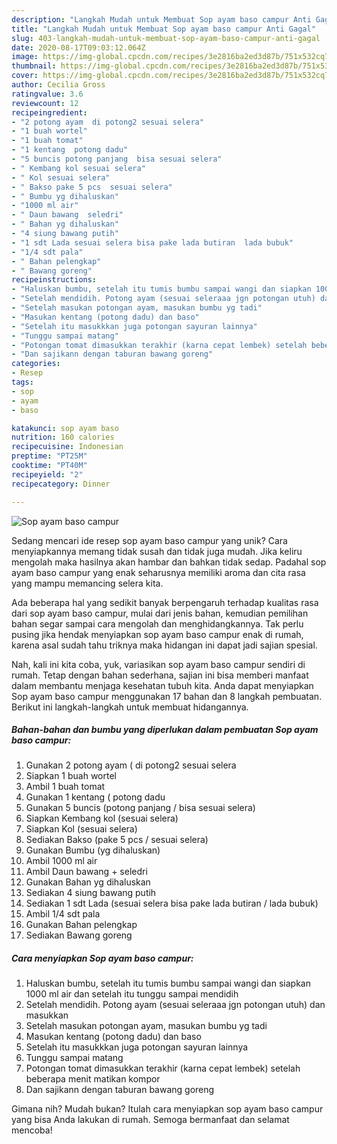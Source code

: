 ```yaml
---
description: "Langkah Mudah untuk Membuat Sop ayam baso campur Anti Gagal"
title: "Langkah Mudah untuk Membuat Sop ayam baso campur Anti Gagal"
slug: 403-langkah-mudah-untuk-membuat-sop-ayam-baso-campur-anti-gagal
date: 2020-08-17T09:03:12.064Z
image: https://img-global.cpcdn.com/recipes/3e2816ba2ed3d87b/751x532cq70/sop-ayam-baso-campur-foto-resep-utama.jpg
thumbnail: https://img-global.cpcdn.com/recipes/3e2816ba2ed3d87b/751x532cq70/sop-ayam-baso-campur-foto-resep-utama.jpg
cover: https://img-global.cpcdn.com/recipes/3e2816ba2ed3d87b/751x532cq70/sop-ayam-baso-campur-foto-resep-utama.jpg
author: Cecilia Gross
ratingvalue: 3.6
reviewcount: 12
recipeingredient:
- "2 potong ayam  di potong2 sesuai selera"
- "1 buah wortel"
- "1 buah tomat"
- "1 kentang  potong dadu"
- "5 buncis potong panjang  bisa sesuai selera"
- " Kembang kol sesuai selera"
- " Kol sesuai selera"
- " Bakso pake 5 pcs  sesuai selera"
- " Bumbu yg dihaluskan"
- "1000 ml air"
- " Daun bawang  seledri"
- " Bahan yg dihaluskan"
- "4 siung bawang putih"
- "1 sdt Lada sesuai selera bisa pake lada butiran  lada bubuk"
- "1/4 sdt pala"
- " Bahan pelengkap"
- " Bawang goreng"
recipeinstructions:
- "Haluskan bumbu, setelah itu tumis bumbu sampai wangi dan siapkan 1000 ml air dan setelah itu tunggu sampai mendidih"
- "Setelah mendidih. Potong ayam (sesuai seleraaa jgn potongan utuh) dan masukkan"
- "Setelah masukan potongan ayam, masukan bumbu yg tadi"
- "Masukan kentang (potong dadu) dan baso"
- "Setelah itu masukkkan juga potongan sayuran lainnya"
- "Tunggu sampai matang"
- "Potongan tomat dimasukkan terakhir (karna cepat lembek) setelah beberapa menit matikan kompor"
- "Dan sajikann dengan taburan bawang goreng"
categories:
- Resep
tags:
- sop
- ayam
- baso

katakunci: sop ayam baso 
nutrition: 160 calories
recipecuisine: Indonesian
preptime: "PT25M"
cooktime: "PT40M"
recipeyield: "2"
recipecategory: Dinner

---
```



![Sop ayam baso campur](https://img-global.cpcdn.com/recipes/3e2816ba2ed3d87b/751x532cq70/sop-ayam-baso-campur-foto-resep-utama.jpg)

Sedang mencari ide resep sop ayam baso campur yang unik? Cara menyiapkannya memang tidak susah dan tidak juga mudah. Jika keliru mengolah maka hasilnya akan hambar dan bahkan tidak sedap. Padahal sop ayam baso campur yang enak seharusnya memiliki aroma dan cita rasa yang mampu memancing selera kita.



Ada beberapa hal yang sedikit banyak berpengaruh terhadap kualitas rasa dari sop ayam baso campur, mulai dari jenis bahan, kemudian pemilihan bahan segar sampai cara mengolah dan menghidangkannya. Tak perlu pusing jika hendak menyiapkan sop ayam baso campur enak di rumah, karena asal sudah tahu triknya maka hidangan ini dapat jadi sajian spesial.


Nah, kali ini kita coba, yuk, variasikan sop ayam baso campur sendiri di rumah. Tetap dengan bahan sederhana, sajian ini bisa memberi manfaat dalam membantu menjaga kesehatan tubuh kita. Anda dapat menyiapkan Sop ayam baso campur menggunakan 17 bahan dan 8 langkah pembuatan. Berikut ini langkah-langkah untuk membuat hidangannya.

<!--inarticleads1-->

##### Bahan-bahan dan bumbu yang diperlukan dalam pembuatan Sop ayam baso campur:

1. Gunakan 2 potong ayam ( di potong2 sesuai selera
1. Siapkan 1 buah wortel
1. Ambil 1 buah tomat
1. Gunakan 1 kentang ( potong dadu
1. Gunakan 5 buncis (potong panjang / bisa sesuai selera)
1. Siapkan  Kembang kol (sesuai selera)
1. Siapkan  Kol (sesuai selera)
1. Sediakan  Bakso (pake 5 pcs / sesuai selera)
1. Gunakan  Bumbu (yg dihaluskan)
1. Ambil 1000 ml air
1. Ambil  Daun bawang + seledri
1. Gunakan  Bahan yg dihaluskan
1. Sediakan 4 siung bawang putih
1. Sediakan 1 sdt Lada (sesuai selera bisa pake lada butiran / lada bubuk)
1. Ambil 1/4 sdt pala
1. Gunakan  Bahan pelengkap
1. Sediakan  Bawang goreng




<!--inarticleads2-->

##### Cara menyiapkan Sop ayam baso campur:

1. Haluskan bumbu, setelah itu tumis bumbu sampai wangi dan siapkan 1000 ml air dan setelah itu tunggu sampai mendidih
1. Setelah mendidih. Potong ayam (sesuai seleraaa jgn potongan utuh) dan masukkan
1. Setelah masukan potongan ayam, masukan bumbu yg tadi
1. Masukan kentang (potong dadu) dan baso
1. Setelah itu masukkkan juga potongan sayuran lainnya
1. Tunggu sampai matang
1. Potongan tomat dimasukkan terakhir (karna cepat lembek) setelah beberapa menit matikan kompor
1. Dan sajikann dengan taburan bawang goreng




Gimana nih? Mudah bukan? Itulah cara menyiapkan sop ayam baso campur yang bisa Anda lakukan di rumah. Semoga bermanfaat dan selamat mencoba!
